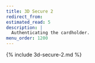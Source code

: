 ```yaml
---
title: 3D Secure 2
redirect_from:
estimated_read: 5
description: |
  Authenticating the cardholder.
menu_order: 1200
---
```


{% include 3d-secure-2.md %}
